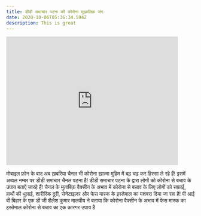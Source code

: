 ```yaml
---
title: डीडी समाचार पटना की कोरोना मुख़ालिफ़ जंग
date: 2020-10-06T05:36:34.594Z
description: This is great
---
```

<iframe allowfullscreen="" frameborder="0" height="344" src="https://www.youtube.com/embed/_ifBX3ZI5h4" width="459"></iframe>


मोबाइल फ़ोन के बाद अब ख़बरिया चैनल भी कोरोना ख़ात्मा मुहिम में बढ़ चढ़ कर हिस्सा ले रहे हैं! इसमें अव्वल नम्बर पर डीडी समाचार चैनल पटना है! डीडी समाचार पटना के द्वारा लोगों को कोरोना से बचाव के उपाय बताऐ जारहे हैं! चैनल के मुताबिक़ वैक्सीन के अभाव में कोरोना से बचाव के लिए लोगों को सफ़ाई, हाथौं की धुलाई, शारीरिक दूरी, सेनेटाइज़र और फेस मास्क के इस्तेमाल का मशवरा दिया जा रहा है! पी आई बी बिहार के एक डी जी शैलेश कुमार मालवीय ने बताया कि कोरोना वैक्सीन के अभाव में फेस मास्क का इस्तेमाल कोरोना से बचाव का एक कारगर उपाय है